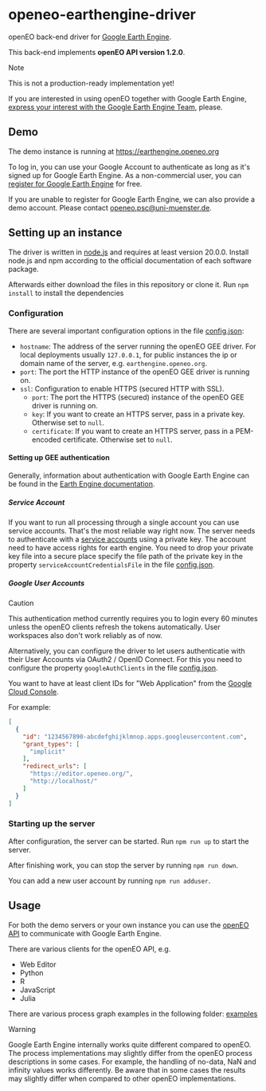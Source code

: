 # openeo-earthengine-driver

openEO back-end driver for [Google Earth Engine](https://earthengine.google.com/).

This back-end implements **openEO API version 1.2.0**.

> [!NOTE]
> This is not a production-ready implementation yet!

If you are interested in using openEO together with Google Earth Engine, [express your interest with the Google Earth Engine Team](https://developers.google.com/earth-engine/help#feature_requests), please.

## Demo

The demo instance is running at <https://earthengine.openeo.org>

To log in, you can use your Google Account to authenticate as long as it's signed up for Google Earth Engine.
As a non-commercial user, you can [register for Google Earth Engine](https://signup.earthengine.google.com/) for free.

If you are unable to register for Google Earth Engine, we can also provide a demo account.
Please contact [openeo.psc@uni-muenster.de](mailto:openeo.psc@uni-muenster.de).

## Setting up an instance

The driver is written in [node.js](https://nodejs.org/) and requires at least version 20.0.0.
Install node.js and npm according to the official documentation of each software package.

Afterwards either download the files in this repository or clone it. Run `npm install` to install the dependencies

### Configuration

There are several important configuration options in the file [config.json](config.json):

* `hostname`: The address of the server running the openEO GEE driver. For local deployments usually `127.0.0.1`, for public instances the ip or domain name of the server, e.g. `earthengine.openeo.org`.
* `port`: The port the HTTP instance of the openEO GEE driver is running on.
* `ssl`: Configuration to enable HTTPS (secured HTTP with SSL).
    * `port`: The port the HTTPS (secured) instance of the openEO GEE driver is running on.
    * `key`: If you want to create an HTTPS server, pass in a private key. Otherwise set to `null`.
    * `certificate`: If you want to create an HTTPS server, pass in a PEM-encoded certificate. Otherwise set to `null`.

#### Setting up GEE authentication

Generally, information about authentication with Google Earth Engine can be found in the [Earth Engine documentation](https://developers.google.com/earth-engine/app_engine_intro).

##### Service Account

If you want to run all processing through a single account you can use service accounts. That's the most reliable way right now.
The server needs to authenticate with a [service accounts](https://developers.google.com/earth-engine/service_account) using a private key. The account need to have access rights for earth engine. You need to drop your private key file into a secure place specify the file path of the private key in the property `serviceAccountCredentialsFile` in the file [config.json](config.json).

##### Google User Accounts

> [!CAUTION]
> This authentication method currently requires you to login every 60 minutes unless the openEO clients refresh the tokens automatically.
> User workspaces also don't work reliably as of now.

Alternatively, you can configure the driver to let users authenticatie with their User Accounts via OAuth2 / OpenID Connect.
For this you need to configure the property `googleAuthClients` in the file [config.json](config.json).

You want to have at least client IDs for "Web Application" from the
[Google Cloud Console](https://console.cloud.google.com/apis/credentials).

For example:

```json
[
  {
    "id": "1234567890-abcdefghijklmnop.apps.googleusercontent.com",
    "grant_types": [
      "implicit"
    ],
    "redirect_urls": [
      "https://editor.openeo.org/",
      "http://localhost/"
    ]
  }
]
```

### Starting up the server

After configuration, the server can be started. Run `npm run up` to start the server.

After finishing work, you can stop the server by running `npm run down`.

You can add a new user account by running `npm run adduser`.

## Usage

For both the demo servers or your own instance you can use the [openEO API](https://open-eo.github.io/openeo-api/apireference/index.html) to communicate with Google Earth Engine.

There are various clients for the openEO API, e.g.
- Web Editor
- Python
- R
- JavaScript
- Julia

There are various process graph examples in the following folder: [examples](./examples/)

> [!WARNING]
> Google Earth Engine internally works quite different compared to openEO.
> The process implementations may slightly differ from the openEO process descriptions in some cases.
> For example, the handling of no-data, NaN and infinity values works differently.
> Be aware that in some cases the results may slightly differ when compared to other openEO implementations.

